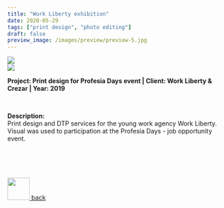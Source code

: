 ```yaml
---
title: "Work Liberty exhibition"
date: 2020-05-29
tags: ["print design", "photo editing"]
draft: false
preview_image: /images/preview/preview-5.jpg
---
```




<div class="col-adapt-single col">


<div class="row-adapt-double row" style="margin: 0 !important;">
<div class="col mr-2" style="padding: 0 !important;">
<img class="my-2" src = "/images/print-design-dtp-workliberty/contentprint-design-dtp-workliberty-1.jpg">
</div>
<div class="col ml-2" style="padding: 0 !important;">
<img class="my-2" src = "/images/print-design-dtp-workliberty/contentprint-design-dtp-workliberty-2.jpg">
</div>
</div>


</div>


<div class="col-adapt-single col" style="margin-bottom: 5rem !important;">

	
**Project: Print design for Profesia Days event | Client: Work Liberty & Crezar | Year: 2019**

<br>

**Description:**
<br>
Print design and DTP services for the young work agency Work Liberty. Visual was used to participation at the Profesia Days - job opportunity event.




</div>




<div class="pages d-flex justify-content-center">

<a class="icon pages-icon" href="/" rel="prev">
<div class="pages-button justify-content-center">
<img src="/svg/arrow-icon-left.svg" width="50px" height="50px">
<span class="pages-icon-text">back</span>
</div>
</a>

</div>